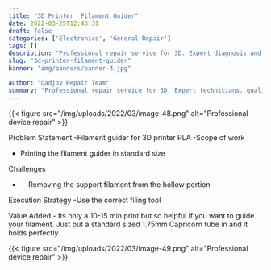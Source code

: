 ```yaml
---
title: "3D Printer  Filament Guider"
date: 2022-03-25T12:43:31
draft: false
categories: ['Electronics', 'General Repair']
tags: []
description: "Professional repair service for 3D. Expert diagnosis and quality repairs in Bangalore."
slug: "3d-printer-filament-guider"
banner: "img/banners/banner-4.jpg"

author: "Gadjoy Repair Team"
summary: "Professional repair service for 3D. Expert technicians, quality parts, warranty included."
---
```


{{< figure src="/img/uploads/2022/03/image-48.png" alt="Professional device repair" >}}

Problem Statement -Filament guider for 3D printer PLA -Scope of work

- Printing the filament guider in standard size

Challenges

- &nbsp;&nbsp;&nbsp; Removing the support filament from the hollow portion

Execution Strategy -Use the correct filing tool

Value Added - Its only a 10-15 min print but so helpful if you want to guide your filament. Just put a standard sized 1.75mm Capricorn tube in and it holds perfectly.

{{< figure src="/img/uploads/2022/03/image-49.png" alt="Professional device repair" >}}